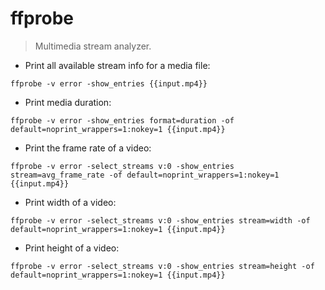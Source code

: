 # ffprobe

> Multimedia stream analyzer.

- Print all available stream info for a media file:

`ffprobe -v error -show_entries {{input.mp4}}`

- Print media duration:

`ffprobe -v error -show_entries format=duration -of default=noprint_wrappers=1:nokey=1 {{input.mp4}}`

- Print the frame rate of a video:

`ffprobe -v error -select_streams v:0 -show_entries stream=avg_frame_rate -of default=noprint_wrappers=1:nokey=1 {{input.mp4}}`

- Print width of a video:

`ffprobe -v error -select_streams v:0 -show_entries stream=width -of default=noprint_wrappers=1:nokey=1 {{input.mp4}}`

- Print height of a video:

`ffprobe -v error -select_streams v:0 -show_entries stream=height -of default=noprint_wrappers=1:nokey=1 {{input.mp4}}`
